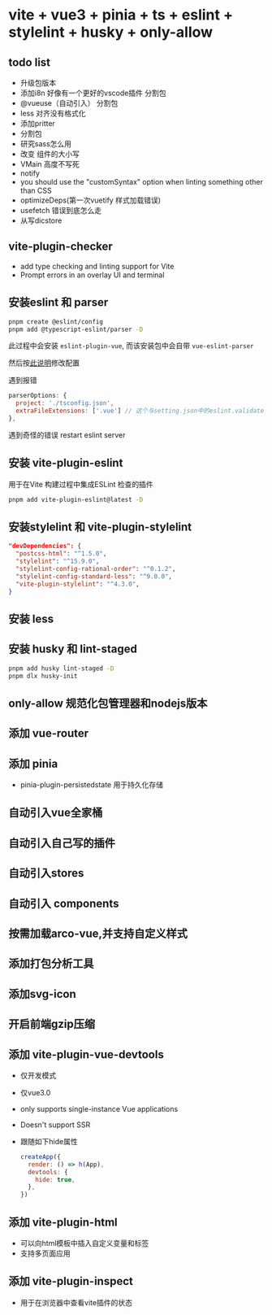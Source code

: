 # vite + vue3 + pinia + ts + eslint + stylelint + husky + only-allow

## todo list

- 升级包版本
- 添加i8n 好像有一个更好的vscode插件 分割包
- @vueuse（自动引入） 分割包
- less 对齐没有格式化
- 添加pritter
- 分割包
- 研究sass怎么用
- 改变 组件的大小写
- VMain 高度不写死
- notify
- you should use the "customSyntax" option when linting something other than CSS
- optimizeDeps(第一次vuetify 样式加载错误)
- usefetch 错误到底怎么走
- 从写dicstore

## vite-plugin-checker

- add type checking and linting support for Vite
- Prompt errors in an overlay UI and terminal

## 安装eslint 和 parser

```bash
pnpm create @eslint/config
pnpm add @typescript-eslint/parser -D
```

此过程中会安装 `eslint-plugin-vue`, 而该安装包中会自带 `vue-eslint-parser`

然后按[此说明](https://eslint.vuejs.org/user-guide/#how-to-use-a-custom-parser)修改配置

遇到报错

```js
parserOptions: {
  project: './tsconfig.json',
  extraFileExtensions: ['.vue'] // 这个与setting.json中的eslint.validate有关
},
```

遇到奇怪的错误 restart eslint server

## 安装 vite-plugin-eslint

用于在Vite 构建过程中集成ESLint 检查的插件

```bash
pnpm add vite-plugin-eslint@latest -D
```

## 安装stylelint 和 vite-plugin-stylelint

```json
"devDependencies": {
  "postcss-html": "^1.5.0",
  "stylelint": "^15.9.0",
  "stylelint-config-rational-order": "^0.1.2",
  "stylelint-config-standard-less": "^9.0.0",
  "vite-plugin-stylelint": "^4.3.0",
}
```

## 安装 less

## 安装 husky 和 lint-staged

```bash
pnpm add husky lint-staged -D
pnpm dlx husky-init
```

## only-allow 规范化包管理器和nodejs版本

## 添加 vue-router

## 添加 pinia

- pinia-plugin-persistedstate 用于持久化存储

## 自动引入vue全家桶

## 自动引入自己写的插件

## 自动引入stores

## 自动引入 components

## 按需加载arco-vue,并支持自定义样式

## 添加打包分析工具

## 添加svg-icon

## 开启前端gzip压缩

## 添加 vite-plugin-vue-devtools

- 仅开发模式
- 仅vue3.0
- only supports single-instance Vue applications
- Doesn't support SSR
- 跟随如下hide属性

  ```js
  createApp({
    render: () => h(App),
    devtools: {
      hide: true,
    },
  })
  ```

## 添加 vite-plugin-html

- 可以向html模板中插入自定义变量和标签
- 支持多页面应用

## 添加 vite-plugin-inspect

- 用于在浏览器中查看vite插件的状态
